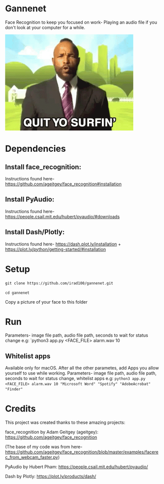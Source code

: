 # Gannenet
Face Recognition to keep you focused on work- Playing an audio file if you don't look at your computer for a while.

![](gif/get-back-to-work.gif)

# Dependencies
## Install face_recognition:
Instructions found here- https://github.com/ageitgey/face_recognition#installation

## Install PyAudio:
Instructions found here- https://people.csail.mit.edu/hubert/pyaudio/#downloads

## Install Dash/Plotly:
Instructions found here- https://dash.plot.ly/installation + https://plot.ly/python/getting-started/#installation

# Setup
`git clone https://github.com/irad100/gannenet.git`

`cd gannenet`

Copy a picture of your face to this folder

# Run
Parameters- image file path, audio file path, seconds to wait for status change
e.g:
`python3 app.py <FACE_FILE> alarm.wav 10
## Whitelist apps
Available only for macOS.
After all the other parametes, add Apps you allow yourself to use while working.
Parameters- image file path, audio file path, seconds to wait for status change, whitelist apps
e.g:
`python3 app.py <FACE_FILE> alarm.wav 10 "Microsoft Word" "Spotify" "AdobeAcrobat" "Finder"`

# Credits
This project was created thanks to these amazing projects:

face_recognition by Adam Geitgey (ageitgey): https://github.com/ageitgey/face_recognition

(The base of my code was from here- https://github.com/ageitgey/face_recognition/blob/master/examples/facerec_from_webcam_faster.py)

PyAudio by Hubert Pham: https://people.csail.mit.edu/hubert/pyaudio/

Dash by Plotly: https://plot.ly/products/dash/

